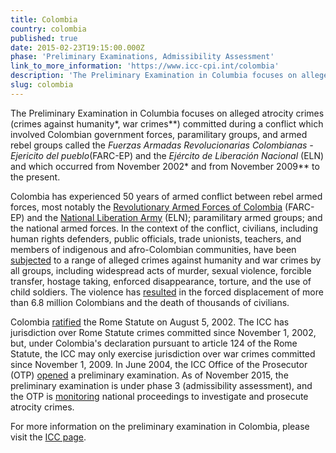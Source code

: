```yaml
---
title: Colombia
country: colombia
published: true
date: 2015-02-23T19:15:00.000Z
phase: 'Preliminary Examinations, Admissibility Assessment'
link_to_more_information: 'https://www.icc-cpi.int/colombia'
description: 'The Preliminary Examination in Columbia focuses on alleged atrocity crimes (crimes against humanity*, war crimes**) committed during a conflict which involved Colombian government forces, paramilitary groups, and armed rebel groups called the Fuerzas Armadas Revolucionarias Colombianas - Ejericito del pueblo(FARC-EP) and the Ejército de Liberación Nacional (ELN). As of November 2015, the preliminary examination is under phase 3 (admissibility assessment), and the OTP is monitoring national proceedings to investigate and prosecute atrocity crimes.'
slug: colombia
---
```



The Preliminary Examination in Columbia focuses on alleged atrocity crimes (crimes against humanity\*, war crimes\*\*) committed during a conflict which involved Colombian government forces, paramilitary groups, and armed rebel groups called the&nbsp;*Fuerzas Armadas Revolucionarias Colombianas - Ejericito del pueblo*(FARC-EP) and the *Ej&eacute;rcito de Liberaci&oacute;n Nacional* (ELN) and which occurred from November 2002\* and from November 2009\*\* to the present.

Colombia has experienced 50 years of armed conflict between rebel armed forces, most notably the [Revolutionary Armed Forces of Colombia](http://www.bbc.com/news/world-latin-america-11400950) (FARC-EP) and the [National Liberation Army](http://www.nytimes.com/2016/03/31/world/americas/colombias-second-largest-rebel-group-joins-peace-talks-with-government.html?mtrref=www.google.com&amp;gwh=3421D83EAB2188148DEAF8374C0DC86D&amp;gwt=pay) (ELN); paramilitary armed groups; and the national armed forces. In the context of the conflict, civilians, including human rights defenders, public officials, trade unionists, teachers, and members of indigenous and afro-Colombian communities, have been [subjected](https://www.icc-cpi.int/NR/rdonlyres/3D3055BD-16E2-4C83-BA85-35BCFD2A7922/285102/OTPCOLOMBIAPublicInterimReportNovember2012.pdf) to a range of alleged crimes against humanity and war crimes by all groups, including widespread acts of murder, sexual violence, forcible transfer, hostage taking, enforced disappearance, torture, and the use of child soldiers. The violence has [resulted](https://www.hrw.org/americas/colombia) in the forced displacement of more than 6.8 million Colombians and the death of thousands of civilians.

Colombia [ratified](https://asp.icc-cpi.int/en_menus/asp/states%20parties/latin%20american%20and%20caribbean%20states/Pages/colombia.aspx) the Rome Statute on August 5, 2002. The ICC has jurisdiction over Rome Statute crimes committed since November 1, 2002, but, under Colombia's declaration pursuant to article 124 of the Rome Statute, the ICC may only exercise jurisdiction over war crimes committed since November 1, 2009. In June 2004, the ICC Office of the Prosecutor (OTP)&nbsp;[opened](https://www.icc-cpi.int/NR/rdonlyres/3D3055BD-16E2-4C83-BA85-35BCFD2A7922/285102/OTPCOLOMBIAPublicInterimReportNovember2012.pdf)&nbsp;a preliminary examination. As of November 2015, the preliminary examination is under phase 3 (admissibility assessment), and the OTP is [monitoring](https://www.icc-cpi.int/iccdocs/otp/OTP-PE-rep-2015-Eng.pdf) national proceedings to investigate and prosecute atrocity crimes.

For more information on the preliminary examination in Colombia, please visit the [ICC page](https://www.icc-cpi.int/colombia).